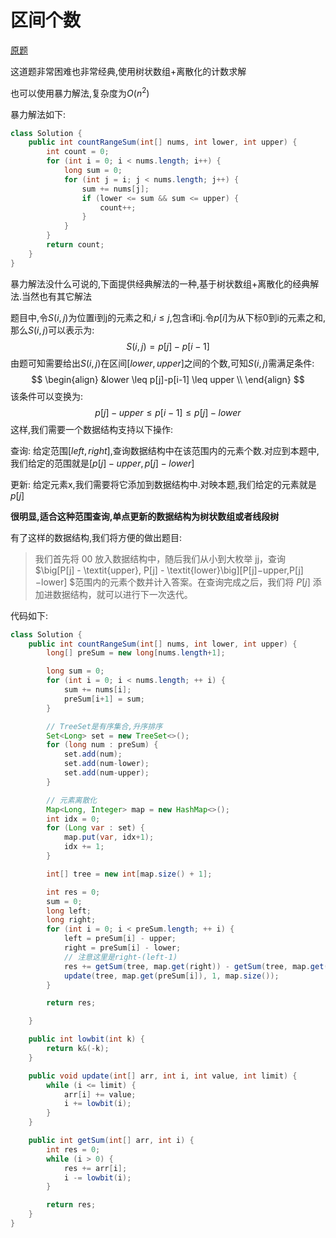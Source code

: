 # 区间个数

[原题](https://leetcode-cn.com/problems/count-of-range-sum/)

这道题非常困难也非常经典,使用树状数组+离散化的计数求解

也可以使用暴力解法,复杂度为$O(n^{2})$

暴力解法如下:

```Java
class Solution {
    public int countRangeSum(int[] nums, int lower, int upper) {
        int count = 0;
        for (int i = 0; i < nums.length; i++) {
            long sum = 0;
            for (int j = i; j < nums.length; j++) {
                sum += nums[j];
                if (lower <= sum && sum <= upper) {
                    count++;
                }
            }
        }
        return count;
    }
}
```

暴力解法没什么可说的,下面提供经典解法的一种,基于树状数组+离散化的经典解法.当然也有其它解法

题目中,令$S(i,j)$为位置i到j的元素之和,$i \leq j$,包含i和j.令$p[i]$为从下标0到i的元素之和,那么$S(i,j)$可以表示为:
$$
S(i,j) = p[j]-p[i-1]
$$
由题可知需要给出$S(i,j)$在区间$[lower,upper]$之间的个数,可知$S(i,j)$需满足条件:
$$
\begin{align}
&lower \leq p[j]-p[i-1] \leq upper \\
\end{align}
$$
该条件可以变换为:
$$
p[j]-upper \leq p[i-1] \leq p[j] - lower
$$
这样,我们需要一个数据结构支持以下操作:

查询: 给定范围$[left, right]$,查询数据结构中在该范围内的元素个数.对应到本题中,我们给定的范围就是$[p[j]-upper, p[j]-lower]$

更新: 给定元素x,我们需要将它添加到数据结构中.对映本题,我们给定的元素就是$p[j]$

**很明显,适合这种范围查询,单点更新的数据结构为树状数组或者线段树**

有了这样的数据结构,我们将方便的做出题目:

>  我们首先将 00 放入数据结构中，随后我们从小到大枚举 jj，查询 $\big[P[j] - \textit{upper}, P[j] - \textit{lower}\big][P[j]−upper,P[j]−lower] $范围内的元素个数并计入答案。在查询完成之后，我们将 $P[j]$ 添加进数据结构，就可以进行下一次迭代。

代码如下:

```java
class Solution {
    public int countRangeSum(int[] nums, int lower, int upper) {
        long[] preSum = new long[nums.length+1];

        long sum = 0;
        for (int i = 0; i < nums.length; ++ i) {
            sum += nums[i];
            preSum[i+1] = sum;
        }

        // TreeSet是有序集合,升序排序
        Set<Long> set = new TreeSet<>();
        for (long num : preSum) {
            set.add(num);
            set.add(num-lower);
            set.add(num-upper);
        }

        // 元素离散化
        Map<Long, Integer> map = new HashMap<>();
        int idx = 0;
        for (Long var : set) {
            map.put(var, idx+1);
            idx += 1;
        }

        int[] tree = new int[map.size() + 1];

        int res = 0;
        sum = 0;
        long left;
        long right;
        for (int i = 0; i < preSum.length; ++ i) {
            left = preSum[i] - upper;
            right = preSum[i] - lower;
            // 注意这里是right-(left-1)
            res += getSum(tree, map.get(right)) - getSum(tree, map.get(left)-1);
            update(tree, map.get(preSum[i]), 1, map.size());
        }

        return res;

    }

    public int lowbit(int k) {
        return k&(-k);
    }

    public void update(int[] arr, int i, int value, int limit) {
        while (i <= limit) {
            arr[i] += value;
            i += lowbit(i);
        }
    }

    public int getSum(int[] arr, int i) {
        int res = 0;
        while (i > 0) {
            res += arr[i];
            i -= lowbit(i);
        }

        return res;
    }
}
```

